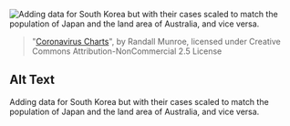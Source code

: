 ![Adding data for South Korea but with their cases scaled to match the population of Japan and the land area of Australia, and vice versa.](https://imgs.xkcd.com/comics/coronavirus_charts.png)
> "[Coronavirus Charts](https://xkcd.com/2294/)", by Randall Munroe, licensed under Creative Commons Attribution-NonCommercial 2.5 License

## Alt Text
Adding data for South Korea but with their cases scaled to match the population of Japan and the land area of Australia, and vice versa.
